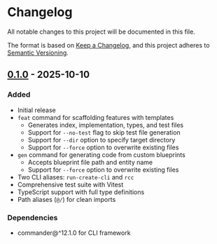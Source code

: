 # Changelog

All notable changes to this project will be documented in this file.

The format is based on [Keep a Changelog](https://keepachangelog.com/en/1.0.0/),
and this project adheres to [Semantic Versioning](https://semver.org/spec/v2.0.0.html).

## [0.1.0] - 2025-10-10

### Added
- Initial release
- `feat` command for scaffolding features with templates
  - Generates index, implementation, types, and test files
  - Support for `--no-test` flag to skip test file generation
  - Support for `--dir` option to specify target directory
  - Support for `--force` option to overwrite existing files
- `gen` command for generating code from custom blueprints
  - Accepts blueprint file path and entity name
  - Support for `--force` option to overwrite existing files
- Two CLI aliases: `run-create-cli` and `rcc`
- Comprehensive test suite with Vitest
- TypeScript support with full type definitions
- Path aliases (`@/`) for clean imports

### Dependencies
- commander@^12.1.0 for CLI framework

[0.1.0]: https://github.com/pajarrahmansyah/run-create-cli/releases/tag/v0.1.0
